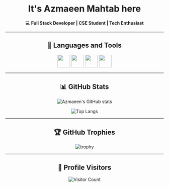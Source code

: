 <div align="center">

# It's Azmaeen Mahtab here

💻 **Full Stack Developer | CSE Student | Tech Enthusiast**  

---

## 🚀 Languages and Tools
<p>
  <img src="https://cdn.jsdelivr.net/gh/devicons/devicon/icons/javascript/javascript-original.svg" width="40" height="40"/>
  <img src="https://cdn.jsdelivr.net/gh/devicons/devicon/icons/react/react-original.svg" width="40" height="40"/>
  <img src="https://cdn.jsdelivr.net/gh/devicons/devicon/icons/nodejs/nodejs-original.svg" width="40" height="40"/>
  <img src="https://cdn.jsdelivr.net/gh/devicons/devicon/icons/mongodb/mongodb-original.svg" width="40" height="40"/>
</p>

---

## 📊 GitHub Stats
![Azmaeen's GitHub stats](https://github-readme-stats.vercel.app/api?username=azmaeenmahtab&show_icons=true&theme=radical)

![Top Langs](https://github-readme-stats.vercel.app/api/top-langs/?username=azmaeenmahtab&layout=compact)

---

## 🏆 GitHub Trophies
![trophy](https://github-profile-trophy.vercel.app/?username=azmaeenmahtab)

---

## 👀 Profile Visitors
![Visitor Count](https://komarev.com/ghpvc/?username=azmaeenmahtab&color=blue)

</div>
